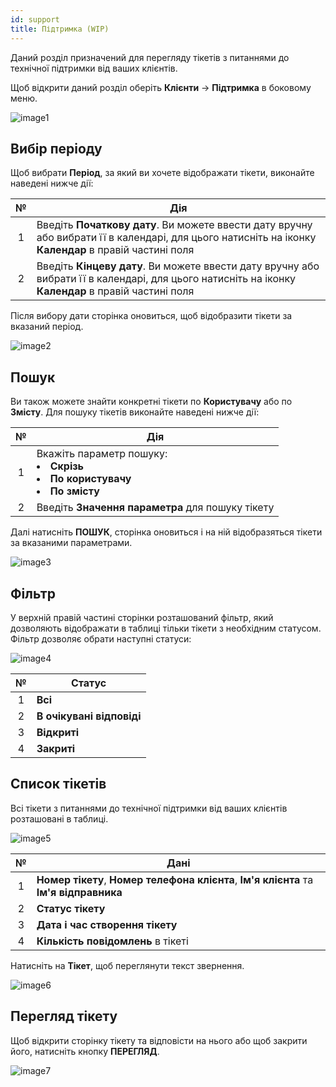 ```yaml
---
id: support
title: Підтримка (WIP)
---
```


Даний розділ призначений для перегляду тікетів з питаннями до технічної підтримки від ваших клієнтів.

Щоб відкрити даний розділ оберіть **Клієнти** → **Підтримка** в боковому меню.

![image1](/img/uk/admin_support_support/image1.png)

## Вибір періоду

Щоб вибрати **Період**, за який ви хочете відображати тікети, виконайте наведені нижче дії:

|  №  | Дія |
| :-: | --- |
| 1 | Введіть **Початкову дату**. Ви можете ввести дату вручну або вибрати її в календарі, для цього натисніть на іконку **Календар** в правій частині поля |
| 2 | Введіть **Кінцеву дату**. Ви можете ввести дату вручну або вибрати її в календарі, для цього натисніть на іконку **Календар** в правій частині поля |

Після вибору дати сторінка оновиться, щоб відобразити тікети за вказаний період.

![image2](/img/uk/admin_support_support/image2.png)

## Пошук

Ви також можете знайти конкретні тікети по **Користувачу** або по **Змісту**. Для пошуку тікетів виконайте наведені нижче дії:

|  №  | Дія |
| :-: | --- |
| 1 | Вкажіть параметр пошуку: <li>**Скрізь**</li> <li>**По користувачу**</li> <li>**По змісту**</li> |
| 2 | Введіть **Значення параметра** для пошуку тікету |

Далі натисніть **ПОШУК**, сторінка оновиться і на ній відобразяться тікети за вказаними параметрами.

![image3](/img/uk/admin_support_support/image3.png)

## Фільтр

У верхній правій частині сторінки розташований фільтр, який дозволяють відображати в таблиці тільки тікети з необхідним статусом. Фільтр дозволяє обрати наступні статуси:

![image4](/img/uk/admin_support_support/image4.png)

|  №  | Статус |
| :-: | ------ |
| 1 | **Всі** |
| 2 | **В очікувані відповіді** |
| 3 | **Відкриті** |
| 4 | **Закриті** |

## Список тікетів

Всі тікети з питаннями до технічної підтримки від ваших клієнтів розташовані в таблиці.

![image5](/img/uk/admin_support_support/image5.png)

|  №  | Дані |
| :-: | ---- |
| 1 | **Номер тікету**, **Номер телефона клієнта**, **Ім'я клієнта** та **Ім'я відправника** |
| 2 | **Статус тікету** |
| 3 | **Дата і час створення тікету** |
| 4 | **Кількість повідомлень** в тікеті |

Натисніть на **Тікет**, щоб переглянути текст звернення.

![image6](/img/uk/admin_support_support/image6.png)

## Перегляд тікету

Щоб відкрити сторінку тікету та відповісти на нього або щоб закрити його, натисніть кнопку **ПЕРЕГЛЯД**.

![image7](/img/uk/admin_support_support/image7.png)
